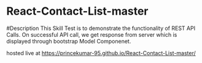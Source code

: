 # React-Contact-List-master
#Description
This Skill Test is to demonstrate the functionality of REST API Calls. On successful API call, we get response from server which is displayed through bootstrap Model Componenet.

hosted live at  https://princekumar-95.github.io/React-Contact-List-master/

